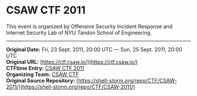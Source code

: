 
# CSAW CTF 2011

This event is organized by Offensive Security Incident Response and Internet Security Lab of NYU Tandon School of Engineering.

---
**Original Date:** Fri, 23 Sept. 2011, 20:00 UTC — Sun, 25 Sept. 2011, 20:00 UTC <br>
**Original URL:** [https://ctf.csaw.io/](https://ctf.csaw.io/)<br>
**CTFtime Entry:** [CSAW CTF 2011](https://ctftime.org/event/4)<br>
**Organizing Team:** [CSAW CTF](https://ctftime.org/team/2488)<br>
**Original Source Repository:** [https://shell-storm.org/repo/CTF/CSAW-2011/](https://shell-storm.org/repo/CTF/CSAW-2011/)<br>
